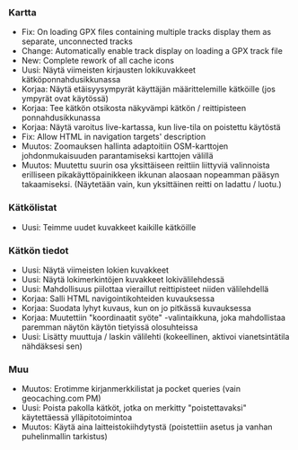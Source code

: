 ### Kartta
- Fix: On loading GPX files containing multiple tracks display them as separate, unconnected tracks
- Change: Automatically enable track display on loading a GPX track file
- New: Complete rework of all cache icons
- Uusi: Näytä viimeisten kirjausten lokikuvakkeet kätköponnahdusikkunassa
- Korjaa: Näytä etäisyysympyrät käyttäjän määrittelemille kätköille (jos ympyrät ovat käytössä)
- Korjaa: Tee kätkön otsikosta näkyvämpi kätkön / reittipisteen ponnahdusikkunassa
- Korjaa: Näytä varoitus live-kartassa, kun live-tila on poistettu käytöstä
- Fix: Allow HTML in navigation targets' description
- Muutos: Zoomauksen hallinta adaptoitiin OSM-karttojen johdonmukaisuuden parantamiseksi karttojen välillä
- Muutos: Muutettu suurin osa yksittäiseen reittiin liittyviä valinnoista erilliseen pikakäyttöpainikkeen ikkunan alaosaan nopeamman pääsyn takaamiseksi. (Näytetään vain, kun yksittäinen reitti on ladattu / luotu.)

### Kätkölistat
- Uusi: Teimme uudet kuvakkeet kaikille kätköille

### Kätkön tiedot
- Uusi: Näytä viimeisten lokien kuvakkeet
- Uusi: Näytä lokimerkintöjen kuvakkeet lokivälilehdessä
- Uusi: Mahdollisuus piilottaa vieraillut reittipisteet niiden välilehdellä
- Korjaa: Salli HTML navigointikohteiden kuvauksessa
- Korjaa: Suodata lyhyt kuvaus, kun on jo pitkässä kuvauksessa
- Korjaa: Muutettiin "koordinaatit syöte" -valintaikkuna, joka mahdollistaa paremman näytön käytön tietyissä olosuhteissa
- Uusi: Lisätty muuttuja / laskin välilehti (kokeellinen, aktivoi vianetsintätila nähdäksesi sen)

### Muu
- Muutos: Erotimme kirjanmerkkilistat ja pocket queries (vain geocaching.com PM)
- Uusi: Poista pakolla kätköt, jotka on merkitty "poistettavaksi" käytettäessä ylläpitotoimintoa
- Muutos: Käytä aina laitteistokiihdytystä (poistettiin asetus ja vanhan puhelinmallin tarkistus)
